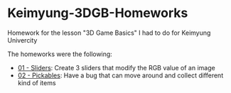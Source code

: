 # Keimyung-3DGB-Homeworks
Homework for the lesson "3D Game Basics" I had to do for Keimyung Univercity

The homeworks were the following:
- [01 - Sliders](01%20-%20Sliders): Create 3 sliders that modify the RGB value of an image
- [02 - Pickables](02%20-%20Pickables): Have a bug that can move around and collect different kind of items
